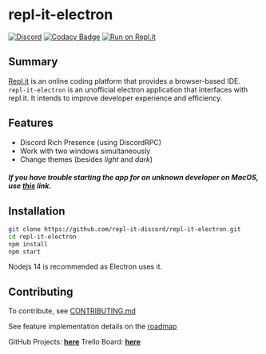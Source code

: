 # repl-it-electron

[![Discord](https://img.shields.io/discord/437048931827056642.svg?logo=discord)](https://discord.gg/5gcPC6B)
[![Codacy Badge](https://app.codacy.com/project/badge/Grade/3bce49c376cf4c2bb1d2813d6b12dd6a)](https://www.codacy.com/manual/leon332157/repl-it-electron?utm_source=github.com&amp;utm_medium=referral&amp;utm_content=repl-it-discord/repl-it-electron&amp;utm_campaign=Badge_Grade)
[![Run on Repl.it](https://repl.it/badge/github/leon332157/repl-it-electron)](https://repl.it/@leon332157/repl-it-electron)

## Summary

[Repl.it](https://repl.it) is an online coding platform that provides a browser-based IDE. `repl-it-electron` is an unofficial electron application that interfaces with repl.it. It intends to improve developer experience and efficiency.

## Features

* Discord Rich Presence (using DiscordRPC)
* Work with two windows simultaneously
* Change themes (besides *light* and *dark*)

##### If you have trouble starting the app for an unknown developer on MacOS, use [this](https://support.apple.com/guide/mac-help/open-a-mac-app-from-an-unidentified-developer-mh40616/mac#:~:text=Open%20a%20Mac%20app%20from,as%20you%20can%20...) link.

## Installation
```bash
git clone https://github.com/repl-it-discord/repl-it-electron.git
cd repl-it-electron
npm install
npm start
```

Nodejs 14 is recommended as Electron uses it.

## Contributing
To contribute, see [CONTRIBUTING.md](./.github/CONTRIBUTING.md)

See feature implementation details on the [roadmap](https://github.com/repl-it-discord/repl-it-electron/projects)

GitHub Projects: [**here**](https://github.com/repl-it-discord/repl-it-electron/projects)
Trello Board: [**here**](https://trello.com/b/tLDD8fnB/replit-electron)
